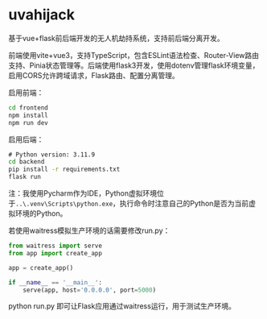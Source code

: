 # uvahijack
基于vue+flask前后端开发的无人机劫持系统，支持前后端分离开发。

前端使用vite+vue3，支持TypeScript，包含ESLint语法检查、Router-View路由支持、Pinia状态管理等。后端使用flask3开发，使用dotenv管理flask环境变量，启用CORS允许跨域请求，Flask路由、配置分离管理。

启用前端：
```cmd
cd frontend
npm install
npm run dev
```
启用后端：
```cmd
# Python version: 3.11.9
cd backend
pip install -r requirements.txt
flask run
```
注：我使用Pycharm作为IDE，Python虚拟环境位于`..\.venv\Scripts\python.exe`，执行命令时注意自己的Python是否为当前虚拟环境的Python。

若使用waitress模拟生产环境的话需要修改run.py：
```python
from waitress import serve
from app import create_app

app = create_app()

if __name__ == '__main__':
    serve(app, host='0.0.0.0', port=5000)
```
python run.py 即可让Flask应用通过waitress运行，用于测试生产环境。

